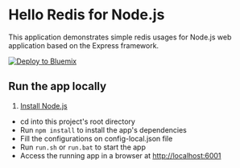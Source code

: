 # Hello Redis for Node.js

This application demonstrates simple redis usages for Node.js web application based on the Express framework.

[![Deploy to Bluemix](https://bluemix.net/deploy/button.png)](https://bluemix.net/deploy?repository=https://github.com/mc500/hello-redis-nodejs)

## Run the app locally

1. [Install Node.js][]
+ cd into this project's root directory
+ Run `npm install` to install the app's dependencies
+ Fill the configurations on config-local.json file
+ Run `run.sh` or `run.bat` to start the app
+ Access the running app in a browser at <http://localhost:6001>

[Install Node.js]: https://nodejs.org/en/download/
